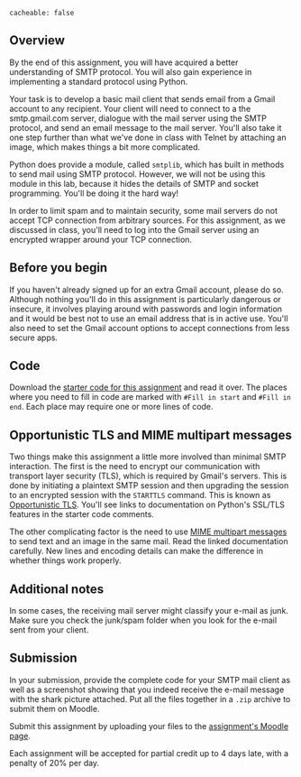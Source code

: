 ```
cacheable: false
```

## Overview

By the end of this assignment, you will have acquired a better understanding of SMTP protocol. You will also gain experience in implementing a standard protocol using Python.

Your task is to develop a basic mail client that sends email from a Gmail account to any recipient. Your client will need to connect to a the smtp.gmail.com server, dialogue with the mail server using the SMTP protocol, and send an email message to the mail server. You'll also take it one step further than what we've done in class with Telnet by attaching an image, which makes things a bit more complicated. 

Python does provide a module, called `smtplib`, which has built in methods to send mail using SMTP protocol. However, we will not be using this module in this lab, because it hides the details of SMTP and socket programming. You'll be doing it the hard way!

In order to limit spam and to maintain security, some mail servers do not accept TCP connection from arbitrary sources. For this assignment, as we discussed in class, you'll need to log into the Gmail server using an encrypted wrapper around your TCP connection.  

## Before you begin 

If you haven't already signed up for an extra Gmail account, please do so. Although nothing you'll do in this assignment is particularly dangerous or insecure, it involves playing around with passwords and login information and it would be best not to use an email address that is in active use. You'll also need to set the Gmail account options to accept connections from less secure apps. 

## Code

Download the [starter code for this assignment](http://mathcs.pugetsound.edu/~tmullen/slides/s17nw/SMTPStarter.zip) and read it over. The places where you need to fill in code are marked with `#Fill in start` and `#Fill in end`. Each place may require one or more lines of code.

## Opportunistic TLS and MIME multipart messages

Two things make this assignment a little more involved than minimal SMTP interaction. The first is the need to encrypt our communication with transport layer security (TLS), which is required by Gmail's servers. This is done by initiating a plaintext SMTP session and then upgrading the session to an encrypted session with the `STARTTLS` command. This is known as [Opportunistic TLS](https://en.wikipedia.org/wiki/Opportunistic_TLS). You'll see links to documentation on Python's SSL/TLS features in the starter code comments.

The other complicating factor is the need to use [MIME multipart messages](https://en.wikipedia.org/wiki/MIME#Multipart_messages) to send text and an image in the same mail. Read the linked documentation carefully. New lines and encoding details can make the difference in whether things work properly.   

## Additional notes

In some cases, the receiving mail server might classify your e-mail as junk. Make sure you check the junk/spam folder when you look for the e-mail sent from your client.

## Submission

In your submission, provide the complete code for your SMTP mail client as well as a screenshot showing that you indeed receive the e-mail message with the shark picture attached. Put all the files together in a `.zip` archive to submit them on Moodle. 

Submit this assignment by uploading your files to the [assignment's Moodle page](https://moodle.pugetsound.edu/moodle/mod/assign/view.php?id=393397).

Each assignment will be accepted for partial credit up to 4 days late, with a penalty of 20% per day.
